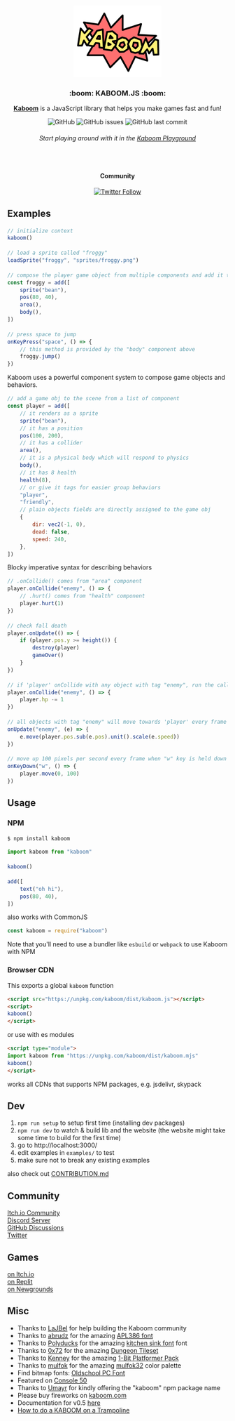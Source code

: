 <div align="center">
    <img src="kaboom.png" alt="Kaboom Logo">
    <h3>:boom: KABOOM.JS :boom:</h3>
    <p><a href="https://kaboomjs.com/"><b>Kaboom</b></a> is a JavaScript library that helps you make games fast and fun!</p>
    <img alt="GitHub" src="https://img.shields.io/github/license/replit/kaboom">
    <img alt="GitHub issues" src="https://img.shields.io/github/issues/replit/kaboom">
    <img alt="GitHub last commit" src="https://img.shields.io/github/last-commit/replit/kaboom">
    <h6>Start playing around with it in the <a href="https://kaboomjs.com/play">Kaboom Playground</a></h6>
    <br>
    <h4>Community</h4>
    <a href="https://twitter.com/kaboomjs" target="_blank"><img alt="Twitter Follow" src="https://img.shields.io/twitter/follow/Kaboomjs?style=social"></a>
</div>

## Examples

```js
// initialize context
kaboom()

// load a sprite called "froggy"
loadSprite("froggy", "sprites/froggy.png")

// compose the player game object from multiple components and add it to the game
const froggy = add([
    sprite("bean"),
    pos(80, 40),
    area(),
    body(),
])

// press space to jump
onKeyPress("space", () => {
    // this method is provided by the "body" component above
    froggy.jump()
})
```

Kaboom uses a powerful component system to compose game objects and behaviors.

```js
// add a game obj to the scene from a list of component
const player = add([
    // it renders as a sprite
    sprite("bean"),
    // it has a position
    pos(100, 200),
    // it has a collider
    area(),
    // it is a physical body which will respond to physics
    body(),
    // it has 8 health
    health(8),
    // or give it tags for easier group behaviors
    "player",
    "friendly",
    // plain objects fields are directly assigned to the game obj
    {
        dir: vec2(-1, 0),
        dead: false,
        speed: 240,
    },
])
```

Blocky imperative syntax for describing behaviors

```js
// .onCollide() comes from "area" component
player.onCollide("enemy", () => {
    // .hurt() comes from "health" component
    player.hurt(1)
})

// check fall death
player.onUpdate(() => {
    if (player.pos.y >= height()) {
        destroy(player)
        gameOver()
    }
})

// if 'player' onCollide with any object with tag "enemy", run the callback
player.onCollide("enemy", () => {
    player.hp -= 1
})

// all objects with tag "enemy" will move towards 'player' every frame
onUpdate("enemy", (e) => {
    e.move(player.pos.sub(e.pos).unit().scale(e.speed))
})

// move up 100 pixels per second every frame when "w" key is held down
onKeyDown("w", () => {
    player.move(0, 100)
})
```

## Usage

### NPM

```sh
$ npm install kaboom
```

```js
import kaboom from "kaboom"

kaboom()

add([
    text("oh hi"),
    pos(80, 40),
])
```

also works with CommonJS

```js
const kaboom = require("kaboom")
```

Note that you'll need to use a bundler like `esbuild` or `webpack` to use Kaboom with NPM

### Browser CDN

This exports a global `kaboom` function

```html
<script src="https://unpkg.com/kaboom/dist/kaboom.js"></script>
<script>
kaboom()
</script>
```

or use with es modules

```html
<script type="module">
import kaboom from "https://unpkg.com/kaboom/dist/kaboom.mjs"
kaboom()
</script>
```

works all CDNs that supports NPM packages, e.g. jsdelivr, skypack

## Dev

1. `npm run setup` to setup first time (installing dev packages)
1. `npm run dev` to watch & build lib and the website (the website might take some time to build for the first time)
1. go to http://localhost:3000/
1. edit examples in `examples/` to test
1. make sure not to break any existing examples

also check out [CONTRIBUTION.md](CONTRIBUTING.md)

## Community

[Itch.io Community](https://kaboomjs.itch.io/kaboom/community) <br>
[Discord Server](https://discord.gg/aQ6RuQm3TF) <br>
[GitHub Discussions](https://github.com/replit/kaboom/discussions) <br>
[Twitter](https://twitter.com/Kaboomjs)

## Games

[on Itch.io](https://itch.io/games/tag-kaboomjs) <br>
[on Replit](https://replit.com/apps/kaboom) <br>
[on Newgrounds](https://www.newgrounds.com/search/conduct/games?tags=kaboomjs)

## Misc

- Thanks to [LaJBel](https://lajbel.land/) for help building the Kaboom community
- Thanks to [abrudz](https://github.com/abrudz) for the amazing [APL386 font](https://abrudz.github.io/APL386/)
- Thanks to [Polyducks](http://polyducks.co.uk/) for the amazing [kitchen sink font](https://polyducks.itch.io/kitchen-sink-textmode-font) font
- Thanks to [0x72](https://0x72.itch.io/) for the amazing [Dungeon Tileset](https://0x72.itch.io/dungeontileset-ii)
- Thanks to [Kenney](https://kenney.nl/) for the amazing [1-Bit Platformer Pack](https://kenney.nl/assets/bit-platformer-pack)
- Thanks to [mulfok](https://twitter.com/MulfoK) for the amazing [mulfok32](https://lospec.com/palette-list/mulfok32) color palette
- Find bitmap fonts: [Oldschool PC Font](https://int10h.org/oldschool-pc-fonts)
- Featured on [Console 50](https://console.substack.com/p/console-50)
- Thanks to [Umayr](https://github.com/umayr) for kindly offering the "kaboom" npm package name
- Please buy fireworks on [kaboom.com](http://www.kaboom.com/)
- Documentation for v0.5 [here](https://kaboomlegacy.repl.co/)
- [How to do a KABOOM on a Trampoline](https://www.youtube.com/watch?v=3CemcWdc_Hc)
